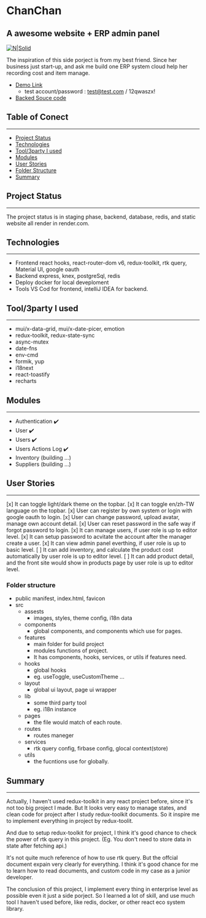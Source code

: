 # ChanChan

## A awesome website + ERP admin panel

[![N|Solid](https://firebasestorage.googleapis.com/v0/b/chanchan-368709.appspot.com/o/others%2Fchanchan-01.jpg?alt=media&token=d67b2d45-df59-456a-90d1-076b0e8d7331)](https://firebasestorage.googleapis.com/v0/b/chanchan-368709.appspot.com/o/others%2Fchanchan-01.jpg?alt=media&token=d67b2d45-df59-456a-90d1-076b0e8d7331)

The inspiration of this side porject is from my best friend. Since her business just start-up, and ask me build one ERP system cloud help her recording cost and item manage.

- [Demo Link](https://chan-web.onrender.com)
  - test account/password : test@test.com / 12qwaszx!
- [Backed Souce code](https://github.com/backas36/chan-server)

## Table of Conect

---

- [Project Status](#project-status)
- [Technologies](#technologies)
- [Tool/3party I used](#tool/3party-i-used)
- [Modules](#modules)
- [User Stories](#user-stories)
- [Folder Structure](#folder-structure)
- [Summary](#summary)

## Project Status

---

The project status is in staging phase, backend, database, redis, and static website all render in render.com.

## Technologies

---

- Frontend
  react hooks, react-router-dom v6, redux-toolkit, rtk query, Material UI, google oauth
- Backend
  express, knex, postgreSql, redis
- Deploy
  docker for local deveploment
- Tools
  VS Cod for frontend, intelliJ IDEA for backend.

## Tool/3party I used

---

- mui/x-data-grid, mui/x-date-picer, emotion
- redux-toolkit, redux-state-sync
- async-mutex
- date-fns
- env-cmd
- formik, yup
- i18next
- react-toastify
- recharts

## Modules

---

- Authentication ✔️
- User ✔️
- Users ✔️
- Users Actions Log ✔️
- Inventory (building ...)
- Suppliers (building ...)

## User Stories

---

[x] It can toggle light/dark theme on the topbar.
[x] It can toggle en/zh-TW language on the topbar.
[x] User can register by own system or login with google oauth to login.
[x] User can change password, upload avatar, manage own account detail.
[x] User can reset password in the safe way if forgot password to login.
[x] It can manage users, if user role is up to editor level.
[x] It can setup password to acvitate the account after the manager create a user.
[x] It can view admin panel everthing, if user role is up to basic level.
[ ] It can add inventory, and calculate the product cost automatically by user role is up to editor level.
[ ] It can add product detail, and the front site would show in products page by user role is up to editor level.

### Folder structure

- public
  manifest, index.html, favicon
- src
  - assests
    - images, styles, theme config, i18n data
  - components
    - global components, and components which use for pages.
  - features
    - main folder for build project
    - modules functions of project.
    - It has components, hooks, services, or utils if features need.
  - hooks
    - global hooks
    - eg. useToggle, useCustomTheme ...
  - layout
    - global ui layout, page ui wrapper
  - lib
    - some third party tool
    - eg. i18n instance
  - pages
    - the file would match of each route.
  - routes
    - routes maneger
  - services
    - rtk query config, firbase config, glocal context(store)
  - utils
    - the fucntions use for globally.

## Summary

---

Actually, I haven't used redux-toolkit in any react project before, since it's not too big project I made. But It looks very easy to manage states, and clean code for project after I study redux-toolkit documents.
So it inspire me to implement everything in project by redux-toolit.

And due to setup redux-toolkit for project, I think it's good chance to check the power of rtk query in this project. (Eg. You don't need to store data in state after fetching api.)

It's not quite much reference of how to use rtk query. But the offcial document expain very clearly for everything. I think it's good chance for me to learn how to read documents, and custom code in my case as a junior developer.

The conclusion of this project, I implement every thing in enterprise level as possible even it just a side porject. So I learned a lot of skill, and use much tool I haven't used before, like redis, docker, or other react eco system library.
